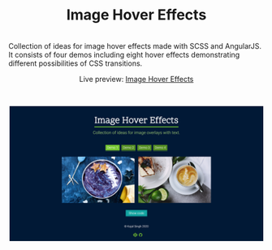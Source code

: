 <h1 align="center">Image Hover Effects</h1><br>
 Collection of ideas for image hover effects made with SCSS and AngularJS. It consists of four demos including eight hover effects demonstrating different possibilities of CSS transitions.
<p align="center">Live preview: <a href="https://imagehovereffects.netlify.app/">Image Hover Effects</a></p><br>

<p align="center">
<img src="https://github.com/kajal1106/Image-Hover-Effects/blob/master/dist/images/screencapture-imagehovereffects-netlify-app-2020-09-13-00_01_50.png" width="500" alt="Image Hover Effects">
</p>




